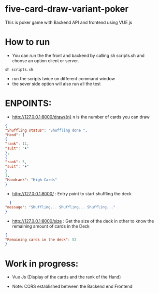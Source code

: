 # five-card-draw-variant-poker
This is poker game with Backend API and frontend using VUE js


# How to run

- You can run the the front and backend by calling sh scripts.sh and choose an option client or server.

`sh scripts.sh`

+ run the scripts twice on different command window 
+ the sever side option will also run all the test


# ENPOINTS: 

- http://127.0.0.1:8000/draw/{n} n is the number of cards you can draw
```json
{
"Shuffling status": "Shuffling done ",
"Hand": [
{
"rank": 11,
"suit": "♦"
},
{
"rank": 5,
"suit": "♦"
}
],
"Handrank": "High Cards"
}
```
- http://127.0.0.1:8000/ : Entry point to start shuffling the deck
```json
  {
"message": "Shuffling... Shuffling... Shuffling..."
}

```
- http://127.0.0.1:8000/size : Get the size of the deck in other to know the remaining amount of cards in the Deck

```json
{
"Remaining cards in the deck": 52
}
```

# Work in progress:

  - Vue Js (Display of the cards and the rank of the Hand)

  - Note: CORS established between the Backend end Frontend
